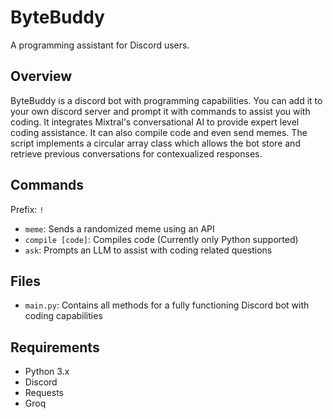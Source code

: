 # ByteBuddy
A programming assistant for Discord users.
## Overview
ByteBuddy is a discord bot with programming capabilities. You can add it to your own discord server and prompt it with commands to assist you with coding. It integrates Mixtral's conversational AI to provide expert level coding assistance. It can also compile code and even send memes. The script implements a circular array class which allows the bot store and retrieve previous conversations for contexualized responses.
## Commands
Prefix: `!`
- `meme`: Sends a randomized meme using an API
- `compile [code]`: Compiles code (Currently only Python supported)
- `ask`: Prompts an LLM to assist with coding related questions
## Files
- `main.py`: Contains all methods for a fully functioning Discord bot with coding capabilities
## Requirements
- Python 3.x
- Discord
- Requests
- Groq
